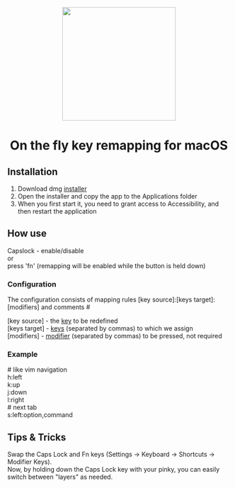 <p align="center">
  <img width="256" height="256" src="https://github.com/bornthenord/keyborg/blob/main/logo.png">
<p>
<h1 align="center">On the fly key remapping for macOS</h1>

## Installation
1. Download dmg [installer](https://github.com/bornthenord/keyborg/releases)
2. Open the installer and copy the app to the Applications folder
3. When you first start it, you need to grant access to Accessibility, and then restart the application

## How use
Capslock - enable/disable\
or\
press 'fn' (remapping will be enabled while the button is held down)

### Configuration

The configuration consists of mapping rules [key source]:[keys target]:[modifiers] and comments #

[key source] - the [key](https://github.com/bornthenord/keyborg/blob/main/src/Keyborg/Keyborg/Keyboard/Keys/Key.swift) to be redefined\
[keys target] - [keys](https://github.com/bornthenord/keyborg/blob/main/src/Keyborg/Keyborg/Keyboard/Keys/Key.swift) (separated by commas) to which we assign\
[modifiers] - [modifier](https://github.com/bornthenord/keyborg/blob/main/src/Keyborg/Keyborg/Keyboard/Keys/Modifier.swift) (separated by commas) to be pressed, not required

### Example

\# like vim navigation\
h:left\
k:up\
j:down\
l:right\
\# next tab\
s:left:option,command

## Tips & Tricks
Swap the Caps Lock and Fn keys (Settings -> Keyboard -> Shortcuts -> Modifier Keys).\
Now, by holding down the Caps Lock key with your pinky, you can easily switch between "layers" as needed.
